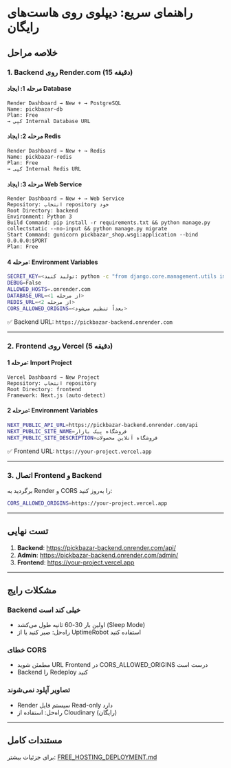 # راهنمای سریع: دیپلوی روی هاست‌های رایگان

## خلاصه مراحل

### 1. Backend روی Render.com (15 دقیقه)

#### مرحله 1: ایجاد Database
```
Render Dashboard → New + → PostgreSQL
Name: pickbazar-db
Plan: Free
→ کپی Internal Database URL
```

#### مرحله 2: ایجاد Redis
```
Render Dashboard → New + → Redis
Name: pickbazar-redis
Plan: Free
→ کپی Internal Redis URL
```

#### مرحله 3: ایجاد Web Service
```
Render Dashboard → New + → Web Service
Repository: انتخاب repository خود
Root Directory: backend
Environment: Python 3
Build Command: pip install -r requirements.txt && python manage.py collectstatic --no-input && python manage.py migrate
Start Command: gunicorn pickbazar_shop.wsgi:application --bind 0.0.0.0:$PORT
Plan: Free
```

#### مرحله 4: Environment Variables
```bash
SECRET_KEY=<تولید کنید: python -c "from django.core.management.utils import get_random_secret_key; print(get_random_secret_key())">
DEBUG=False
ALLOWED_HOSTS=.onrender.com
DATABASE_URL=<از مرحله 1>
REDIS_URL=<از مرحله 2>
CORS_ALLOWED_ORIGINS=<بعداً تنظیم می‌شود>
```

✅ Backend URL: `https://pickbazar-backend.onrender.com`

---

### 2. Frontend روی Vercel (5 دقیقه)

#### مرحله 1: Import Project
```
Vercel Dashboard → New Project
Repository: انتخاب repository
Root Directory: frontend
Framework: Next.js (auto-detect)
```

#### مرحله 2: Environment Variables
```bash
NEXT_PUBLIC_API_URL=https://pickbazar-backend.onrender.com/api
NEXT_PUBLIC_SITE_NAME=فروشگاه پیک بازار
NEXT_PUBLIC_SITE_DESCRIPTION=فروشگاه آنلاین محصولات
```

✅ Frontend URL: `https://your-project.vercel.app`

---

### 3. اتصال Frontend و Backend

برگردید به Render و CORS را به‌روز کنید:
```bash
CORS_ALLOWED_ORIGINS=https://your-project.vercel.app
```

---

## تست نهایی

1. **Backend**: https://pickbazar-backend.onrender.com/api/
2. **Admin**: https://pickbazar-backend.onrender.com/admin/
3. **Frontend**: https://your-project.vercel.app

---

## مشکلات رایج

### Backend خیلی کند است
- اولین بار 30-60 ثانیه طول می‌کشد (Sleep Mode)
- راه‌حل: صبر کنید یا از UptimeRobot استفاده کنید

### خطای CORS
- مطمئن شوید URL Frontend در CORS_ALLOWED_ORIGINS درست است
- Backend را Redeploy کنید

### تصاویر آپلود نمی‌شوند
- Render سیستم فایل Read-only دارد
- راه‌حل: استفاده از Cloudinary (رایگان)

---

## مستندات کامل

برای جزئیات بیشتر: [FREE_HOSTING_DEPLOYMENT.md](./FREE_HOSTING_DEPLOYMENT.md)
